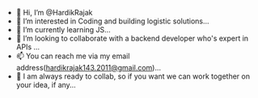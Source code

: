 - 👋 Hi, I’m @HardikRajak
- 👀 I’m interested in Coding and building logistic solutions...
- 🌱 I’m currently learning JS...
- 💞️ I’m looking to collaborate with a backend developer who's expert in APIs ...
- 📫 You can reach me via my email address(hardikrajak143.2011@gmail.com)...
- 🤝 I am always ready to collab, so if you want we can work together on your idea, if any...

<!---
HardikRajak/HardikRajak is a ✨ special ✨ repository because its `README.md` (this file) appears on your GitHub profile.
You can click the Preview link to take a look at your changes.
--->
